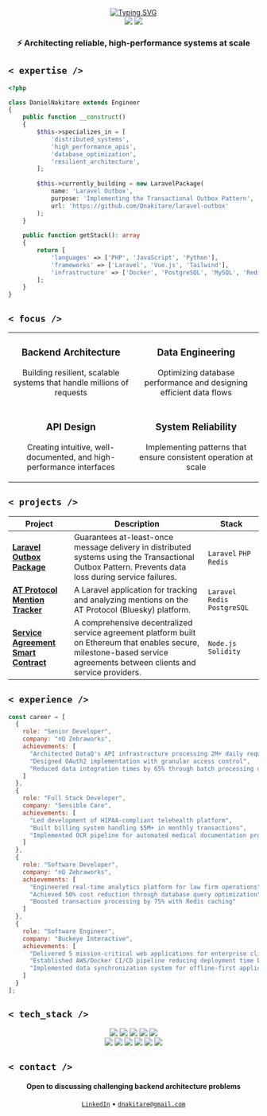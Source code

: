 <div align="center">
  <a href="https://git.io/typing-svg"><img src="https://readme-typing-svg.demolab.com?font=JetBrains+Mono&weight=600&size=40&duration=3000&pause=1000&color=2E77CF&center=true&vCenter=true&random=false&width=600&height=100&lines=Daniel+Nakitare;Backend+Architecture" alt="Typing SVG" /></a>
</div>

<div align="center">
  <a href="https://www.linkedin.com/in/dnakitare/"><img src="https://img.shields.io/badge/LinkedIn-0077B5?style=for-the-badge&logo=linkedin&logoColor=white"></a>
  <a href="mailto:dnakitare@gmail.com"><img src="https://img.shields.io/badge/Email-D14836?style=for-the-badge&logo=gmail&logoColor=white"></a>
</div>

<div align="center">
  <h3>
    ⚡ Architecting reliable, high-performance systems at scale
  </h3>
</div>

## `< expertise />`

```php
<?php

class DanielNakitare extends Engineer
{
    public function __construct()
    {
        $this->specializes_in = [
            'distributed_systems',
            'high_performance_apis',
            'database_optimization',
            'resilient_architecture',
        ];
        
        $this->currently_building = new LaravelPackage(
            name: 'Laravel Outbox',
            purpose: 'Implementing the Transactional Outbox Pattern',
            url: 'https://github.com/Dnakitare/laravel-outbox'
        );
    }
    
    public function getStack(): array
    {
        return [
            'languages' => ['PHP', 'JavaScript', 'Python'],
            'frameworks' => ['Laravel', 'Vue.js', 'Tailwind'],
            'infrastructure' => ['Docker', 'PostgreSQL', 'MySQL', 'Redis', 'MongoDB']
        ];
    }
}
```

## `< focus />`

<div align="center">
  <table width="100%">
    <tr>
      <td width="50%" align="center">
        <h3>Backend Architecture</h3>
        <p>Building resilient, scalable systems that handle millions of requests</p>
      </td>
      <td width="50%" align="center">
        <h3>Data Engineering</h3>
        <p>Optimizing database performance and designing efficient data flows</p>
      </td>
    </tr>
    <tr>
      <td width="50%" align="center">
        <h3>API Design</h3>
        <p>Creating intuitive, well-documented, and high-performance interfaces</p>
      </td>
      <td width="50%" align="center">
        <h3>System Reliability</h3>
        <p>Implementing patterns that ensure consistent operation at scale</p>
      </td>
    </tr>
  </table>
</div>

## `< projects />`

| Project | Description | Stack |
|---------|-------------|-------|
| [**Laravel Outbox Package**](https://github.com/Dnakitare/laravel-outbox) | Guarantees at-least-once message delivery in distributed systems using the Transactional Outbox Pattern. Prevents data loss during service failures. | `Laravel` `PHP` `Redis` |
| [**AT Protocol Mention Tracker**](https://github.com/Dnakitare/atproto-mention-tracker) | A Laravel application for tracking and analyzing mentions on the AT Protocol (Bluesky) platform. | `Laravel` `Redis` `PostgreSQL` |
| [**Service Agreement Smart Contract**](https://github.com/Dnakitare/service-agreement-smart-contract) | A comprehensive decentralized service agreement platform built on Ethereum that enables secure, milestone-based service agreements between clients and service providers. | `Node.js` `Solidity` |

## `< experience />`

```javascript
const career = [
  {
    role: "Senior Developer",
    company: "nQ Zebraworks",
    achievements: [
      "Architected DataQ's API infrastructure processing 2M+ daily requests",
      "Designed OAuth2 implementation with granular access control",
      "Reduced data integration times by 65% through batch processing optimization"
    ]
  },
  {
    role: "Full Stack Developer",
    company: "Sensible Care",
    achievements: [
      "Led development of HIPAA-compliant telehealth platform",
      "Built billing system handling $5M+ in monthly transactions",
      "Implemented OCR pipeline for automated medical documentation processing"
    ]
  },
  {
    role: "Software Developer",
    company: "nQ Zebraworks",
    achievements: [
      "Engineered real-time analytics platform for law firm operations",
      "Achieved 50% cost reduction through database query optimization",
      "Boosted transaction processing by 75% with Redis caching"
    ]
  },
  {
    role: "Software Engineer",
    company: "Buckeye Interactive",
    achievements: [
      "Delivered 5 mission-critical web applications for enterprise clients",
      "Established AWS/Docker CI/CD pipeline reducing deployment time by 80%",
      "Implemented data synchronization system for offline-first applications"
    ]
  }
];
```

## `< tech_stack />`

<div align="center">
  <img src="https://img.shields.io/badge/PHP-777BB4?style=for-the-badge&logo=php&logoColor=white">
  <img src="https://img.shields.io/badge/Laravel-FF2D20?style=for-the-badge&logo=laravel&logoColor=white">
  <img src="https://img.shields.io/badge/JavaScript-F7DF1E?style=for-the-badge&logo=javascript&logoColor=black">
  <img src="https://img.shields.io/badge/Vue.js-4FC08D?style=for-the-badge&logo=vue.js&logoColor=white">
  <img src="https://img.shields.io/badge/Python-3776AB?style=for-the-badge&logo=python&logoColor=white">
  <br>
  <img src="https://img.shields.io/badge/PostgreSQL-316192?style=for-the-badge&logo=postgresql&logoColor=white">
  <img src="https://img.shields.io/badge/MySQL-4479A1?style=for-the-badge&logo=mysql&logoColor=white">
  <img src="https://img.shields.io/badge/Redis-DC382D?style=for-the-badge&logo=redis&logoColor=white">
  <img src="https://img.shields.io/badge/Docker-2496ED?style=for-the-badge&logo=docker&logoColor=white">
  <img src="https://img.shields.io/badge/Git-F05032?style=for-the-badge&logo=git&logoColor=white">
  <img src="https://img.shields.io/badge/MongoDB-4EA94B?style=for-the-badge&logo=mongodb&logoColor=white">
</div>

## `< contact />`

<div align="center">
  <h4>Open to discussing challenging backend architecture problems</h4>
  <a href="https://www.linkedin.com/in/dnakitare/"><code>LinkedIn</code></a> • 
  <a href="mailto:dnakitare@gmail.com"><code>dnakitare@gmail.com</code></a>
</div>

